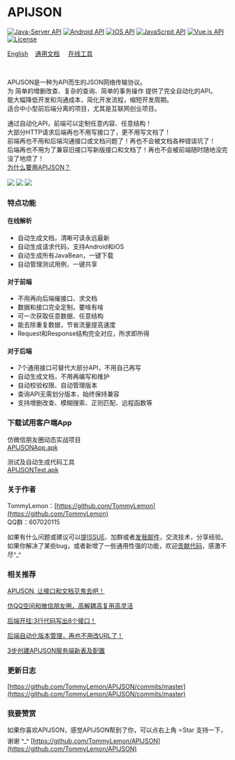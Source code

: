 # APIJSON 
[![Java-Server API](https://img.shields.io/badge/Java.Server-1.6%2B-brightgreen.svg?style=flat)](https://github.com/TommyLemon/APIJSON/tree/master/APIJSON-Java-Server) 
[![Android API](https://img.shields.io/badge/Android-4.0%2B-brightgreen.svg?style=flat)](https://github.com/TommyLemon/APIJSON/tree/master/APIJSON-Android) 
[![iOS API](https://img.shields.io/badge/iOS-7%2B-brightgreen.svg?style=flat)](https://github.com/TommyLemon/APIJSON/tree/master/APIJSON-iOS) 
[![JavaScrpit API](https://img.shields.io/badge/JavaScript-ES5%2B-brightgreen.svg?style=flat)](https://github.com/TommyLemon/APIJSON/tree/master/APIJSON-JavaScript) 
[![Vue.js API](https://img.shields.io/badge/Vue.js-2.0%2B-brightgreen.svg?style=flat)](https://github.com/TommyLemon/APIJSON-JS-Vue)
[![License](https://img.shields.io/badge/license-Apache%202-4EB1BA.svg)](https://www.apache.org/licenses/LICENSE-2.0.html)


[English](https://github.com/TommyLemon/APIJSON/blob/master/Document-English.md)  &nbsp;  [通用文档](https://github.com/TommyLemon/APIJSON/blob/master/Document.md)  &nbsp;  [在线工具](http://39.108.143.172)

<br />

APIJSON是一种为API而生的JSON网络传输协议。<br />
为 简单的增删改查、复杂的查询、简单的事务操作 提供了完全自动化的API。<br />
能大幅降低开发和沟通成本，简化开发流程，缩短开发周期。<br />
适合中小型前后端分离的项目，尤其是互联网创业项目。<br />

通过自动化API，前端可以定制任意内容、任意结构！<br />
大部分HTTP请求后端再也不用写接口了，更不用写文档了！<br />
前端再也不用和后端沟通接口或文档问题了！再也不会被文档各种错误坑了！<br />
后端再也不用为了兼容旧接口写新版接口和文档了！再也不会被前端随时随地没完没了地烦了！
<br />
[为什么要用APIJSON？](https://github.com/TommyLemon/APIJSON/wiki)
<br /><br />
![](https://raw.githubusercontent.com/TommyLemon/APIJSON/master/picture/APIJSON_Auto_get.jpg) 
![](https://raw.githubusercontent.com/TommyLemon/APIJSON/master/picture/APIJSON_Auto_code.jpg) 
![](https://raw.githubusercontent.com/TommyLemon/APIJSON/master/picture/APIJSON_Auto_doc.jpg) 

### 特点功能


#### 在线解析
* 自动生成文档，清晰可读永远最新
* 自动生成请求代码，支持Android和iOS
* 自动生成所有JavaBean，一键下载
* 自动管理测试用例，一键共享

#### 对于前端
* 不用再向后端催接口、求文档
* 数据和接口完全定制，要啥有啥
* 可一次获取任意数据、任意结构
* 能去除重复数据，节省流量提高速度
* Request和Response结构完全对应，所求即所得

#### 对于后端
* 7个通用接口可替代大部分API，不用自己再写
* 自动生成文档，不用再编写和维护
* 自动校验权限、自动管理版本
* 查询API无需划分版本，始终保持兼容
* 支持增删改查、模糊搜索、正则匹配、远程函数等



### 下载试用客户端App

仿微信朋友圈动态实战项目<br />
[APIJSONApp.apk](http://files.cnblogs.com/files/tommylemon/APIJSONApp.apk)

测试及自动生成代码工具<br />
[APIJSONTest.apk](http://files.cnblogs.com/files/tommylemon/APIJSONTest.apk)


### 关于作者
TommyLemon：[https://github.com/TommyLemon](https://github.com/TommyLemon)<br />
QQ群：607020115

如果有什么问题或建议可以[提ISSUE](https://github.com/TommyLemon/APIJSON/issues)、加群或者[发我邮件](https://github.com/TommyLemon)，交流技术，分享经验。<br >
如果你解决了某些bug，或者新增了一些通用性强的功能，欢迎[贡献代码](https://github.com/TommyLemon/APIJSON/pulls)，感激不尽^_^


### 相关推荐
[APIJSON, 让接口和文档见鬼去吧！](https://my.oschina.net/tommylemon/blog/805459)

[仿QQ空间和微信朋友圈，高解耦高复用高灵活](https://my.oschina.net/tommylemon/blog/885787)

[后端开挂:3行代码写出8个接口！](https://my.oschina.net/tommylemon/blog/1574430)

[后端自动化版本管理，再也不用改URL了！](https://my.oschina.net/tommylemon/blog/1576587)

[3步创建APIJSON服务端新表及配置](https://my.oschina.net/tommylemon/blog/889074)



### 更新日志
[https://github.com/TommyLemon/APIJSON/commits/master](https://github.com/TommyLemon/APIJSON/commits/master)

### 我要赞赏
如果你喜欢APIJSON，感觉APIJSON帮到了你，可以点右上角 ⭐Star 支持一下，谢谢 ^_^
[https://github.com/TommyLemon/APIJSON](https://github.com/TommyLemon/APIJSON)

 
